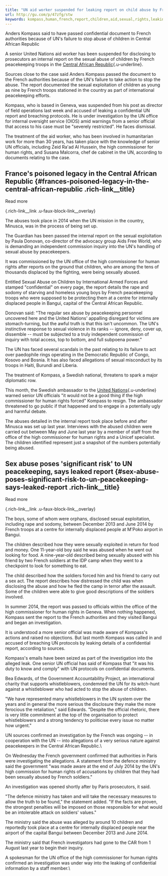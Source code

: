 ```yaml
---
title: "UN aid worker suspended for leaking report on child abuse by French troops"
url: http://gu.com/p/47zfg/stw
keywords: kompass,human,french,report,children,aid,sexual,rights,leaking,suspended,high,child,worker,troops,abuse,senior
---
```

Anders Kompass said to have passed confidential document to French authorities because of UN's failure to stop abuse of children in Central African Republic

A senior United Nations aid worker has been suspended for disclosing to prosecutors an internal report on the sexual abuse of children by French peacekeeping troops in the [Central African Republic](https://www.theguardian.com/world/central-african-republic){.u-underline}.

Sources close to the case said Anders Kompass passed the document to the French authorities because of the UN's failure to take action to stop the abuse. The report documented the sexual exploitation of children as young as nine by French troops stationed in the country as part of international peacekeeping efforts.

Kompass, who is based in Geneva, was suspended from his post as director of field operations last week and accused of leaking a confidential UN report and breaching protocols. He is under investigation by the UN office for internal oversight service (OIOS) amid warnings from a senior official that access to his case must be "severely restricted". He faces dismissal.

The treatment of the aid worker, who has been involved in humanitarian work for more than 30 years, has taken place with the knowledge of senior UN officials, including Zeid Ra'ad Al Hussein, the high commissioner for human rights, and Susana Malcorra, chef de cabinet in the UN, according to documents relating to the case.

France\'s poisoned legacy in the Central African Republic {#frances-poisoned-legacy-in-the-central-african-republic .rich-link__title}
---------------------------------------------------------

Read more

[](https://www.theguardian.com/world/2015/apr/29/france-poisoned-legacy-central-african-republic){.rich-link__link .u-faux-block-link__overlay}

The abuses took place in 2014 when the UN mission in the country, Minusca, was in the process of being set up.

The Guardian has been passed the internal report on the sexual exploitation by Paula Donovan, co-director of the advocacy group Aids Free World, who is demanding an independent commission inquiry into the UN's handling of sexual abuse by peacekeepers.

It was commissioned by the UN office of the high commissioner for human rights after reports on the ground that children, who are among the tens of thousands displaced by the fighting, were being sexually abused.

Entitled Sexual Abuse on Children by International Armed Forces and stamped "confidential" on every page, the report details the rape and sodomy of starving and homeless young boys by French peacekeeping troops who were supposed to be protecting them at a centre for internally displaced people in Bangui, capital of the Central African Republic.

Donovan said: "The regular sex abuse by peacekeeping personnel uncovered here and the United Nations' appalling disregard for victims are stomach-turning, but the awful truth is that this isn't uncommon. The UN's instinctive response to sexual violence in its ranks -- ignore, deny, cover up, dissemble -- must be subjected to a truly independent commission of inquiry with total access, top to bottom, and full subpoena power."

The UN has faced several scandals in the past relating to its failure to act over paedophile rings operating in the Democratic Republic of Congo, Kosovo and Bosnia. It has also faced allegations of sexual misconduct by its troops in Haiti, Burundi and Liberia.

The treatment of Kompass, a Swedish national, threatens to spark a major diplomatic row.

This month, the Swedish ambassador to the [United Nations](https://www.theguardian.com/world/unitednations){.u-underline} warned senior UN officials "it would not be a good thing if the high commissioner for human rights forced" Kompass to resign. The ambassador threatened to go public if that happened and to engage in a potentially ugly and harmful debate.

The abuses detailed in the internal report took place before and after Minusca was set up last year. Interviews with the abused children were carried out between May and June last year by a member of staff from the office of the high commissioner for human rights and a Unicef specialist. The children identified represent just a snapshot of the numbers potentially being abused.

Sex abuse poses \'significant risk\' to UN peacekeeping, says leaked report {#sex-abuse-poses-significant-risk-to-un-peacekeeping-says-leaked-report .rich-link__title}
---------------------------------------------------------------------------

Read more

[](https://www.theguardian.com/global-development-professionals-network/2015/mar/24/sex-abuse-un-peacekeeping-leaked-report){.rich-link__link .u-faux-block-link__overlay}

The boys, some of whom were orphans, disclosed sexual exploitation, including rape and sodomy, between December 2013 and June 2014 by French troops at a centre for internally displaced people at M'Poko airport in Bangui.

The children described how they were sexually exploited in return for food and money. One 11-year-old boy said he was abused when he went out looking for food. A nine-year-old described being sexually abused with his friend by two French soldiers at the IDP camp when they went to a checkpoint to look for something to eat.

The child described how the soldiers forced him and his friend to carry out a sex act. The report describes how distressed the child was when disclosing the abuse and how he fled the camp in terror after the assault. Some of the children were able to give good descriptions of the soldiers involved.

In summer 2014, the report was passed to officials within the office of the high commissioner for human rights in Geneva. When nothing happened, Kompass sent the report to the French authorities and they visited Bangui and began an investigation.

It is understood a more senior official was made aware of Kompass's actions and raised no objections. But last month Kompass was called in and accused of breaching UN protocols by leaking details of a confidential report, according to sources.

Kompass's emails have been seized as part of the investigation into the alleged leak. One senior UN official has said of Kompass that "it was his duty to know and comply" with UN protocols on confidential documents.

Bea Edwards, of the Government Accountability Project, an international charity that supports whistleblowers, condemned the UN for its witch-hunt against a whistleblower who had acted to stop the abuse of children.

"We have represented many whistleblowers in the UN system over the years and in general the more serious the disclosure they make the more ferocious the retaliation," said Edwards. "Despite the official rhetoric, there is very little commitment at the top of the organisation to protect whistleblowers and a strong tendency to politicise every issue no matter how urgent."

UN sources confirmed an investigation by the French was ongoing -- in cooperation with the UN -- into allegations of a very serious nature against peacekeepers in the Central African Republic.\

On Wednesday the French government confirmed that authorities in Paris were investigating the allegations. A statement from the defence ministry said the government "was made aware at the end of July 2014 by the UN's high commission for human rights of accusations by children that they had been sexually abused by French soldiers."

An investigation was opened shortly after by Paris prosecutors, it said.

"The defence ministry has taken and will take the necessary measures to allow the truth to be found," the statement added. "If the facts are proven, the strongest penalties will be imposed on those responsible for what would be an intolerable attack on soldiers' values."

The ministry said the abuse was alleged by around 10 children and reportedly took place at a centre for internally displaced people near the airport of the capital Bangui between December 2013 and June 2014.

The ministry said that French investigators had gone to the CAR from 1 August last year to begin their inquiry.

A spokesman for the UN office of the high commissioner for human rights confirmed an investigation was under way into the leaking of confidential information by a staff member.\
